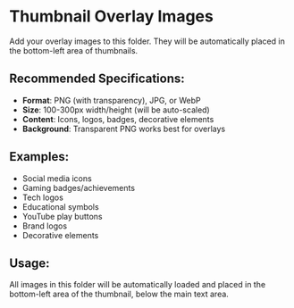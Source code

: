 # Thumbnail Overlay Images

Add your overlay images to this folder. They will be automatically placed in the bottom-left area of thumbnails.

## Recommended Specifications:
- **Format**: PNG (with transparency), JPG, or WebP
- **Size**: 100-300px width/height (will be auto-scaled)
- **Content**: Icons, logos, badges, decorative elements
- **Background**: Transparent PNG works best for overlays

## Examples:
- Social media icons
- Gaming badges/achievements
- Tech logos
- Educational symbols
- YouTube play buttons
- Brand logos
- Decorative elements

## Usage:
All images in this folder will be automatically loaded and placed in the bottom-left area of the thumbnail, below the main text area.